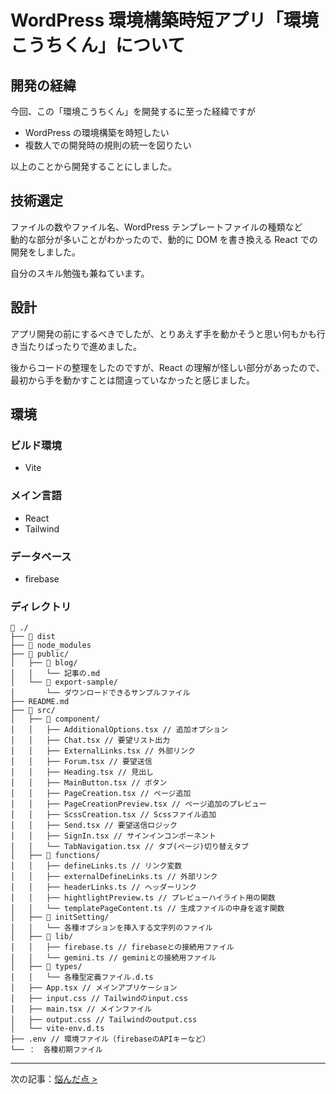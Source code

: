 # WordPress 環境構築時短アプリ「環境こうちくん」について

## 開発の経緯

今回、この「環境こうちくん」を開発するに至った経緯ですが

-   WordPress の環境構築を時短したい
-   複数人での開発時の規則の統一を図りたい

以上のことから開発することにしました。

## 技術選定

ファイルの数やファイル名、WordPress テンプレートファイルの種類など<br>
動的な部分が多いことがわかったので、動的に DOM を書き換える React での開発をしました。

自分のスキル勉強も兼ねています。

## 設計

アプリ開発の前にするべきでしたが、とりあえず手を動かそうと思い何もかも行き当たりばったりで進めました。

後からコードの整理をしたのですが、React の理解が怪しい部分があったので、最初から手を動かすことは間違っていなかったと感じました。

## 環境

### ビルド環境

-   Vite

### メイン言語

-   React
-   Tailwind

### データベース

-   firebase

### ディレクトリ

```
📂 ./
├── 📂 dist
├── 📂 node_modules
├── 📂 public/
│   ├── 📂 blog/
│   │   └── 記事の.md
│   └── 📂 export-sample/
│       └── ダウンロードできるサンプルファイル
├── README.md
├── 📂 src/
│   ├── 📂 component/
│   │   ├── AdditionalOptions.tsx // 追加オプション
│   │   ├── Chat.tsx // 要望リスト出力
│   │   ├── ExternalLinks.tsx // 外部リンク
│   │   ├── Forum.tsx // 要望送信
│   │   ├── Heading.tsx // 見出し
│   │   ├── MainButton.tsx // ボタン
│   │   ├── PageCreation.tsx // ページ追加
│   │   ├── PageCreationPreview.tsx // ページ追加のプレビュー
│   │   ├── ScssCreation.tsx // Scssファイル追加
│   │   ├── Send.tsx // 要望送信ロジック
│   │   ├── SignIn.tsx // サインインコンポーネント
│   │   └── TabNavigation.tsx // タブ(ページ)切り替えタブ
│   ├── 📂 functions/
│   │   ├── defineLinks.ts // リンク変数
│   │   ├── externalDefineLinks.ts // 外部リンク
│   │   ├── headerLinks.ts // ヘッダーリンク
│   │   ├── hightlightPreview.ts // プレビューハイライト用の関数
│   │   └── templatePageContent.ts // 生成ファイルの中身を返す関数
│   ├── 📂 initSetting/
│   │   └── 各種オプションを挿入する文字列のファイル
│   ├── 📂 lib/
│   │   ├── firebase.ts // firebaseとの接続用ファイル
│   │   └── gemini.ts // geminiとの接続用ファイル
│   ├── 📂 types/
│   │   └── 各種型定義ファイル.d.ts
│   ├── App.tsx // メインアプリケーション
│   ├── input.css // Tailwindのinput.css
│   ├── main.tsx // メインファイル
│   ├── output.css // Tailwindのoutput.css
│   └── vite-env.d.ts
├── .env // 環境ファイル（firebaseのAPIキーなど）
└── ：　各種初期ファイル
```

---

次の記事：<a href="https://github.com/sumicoder/public-environment-construction/blob/main/blog/20241228.md">悩んだ点 ></a>
